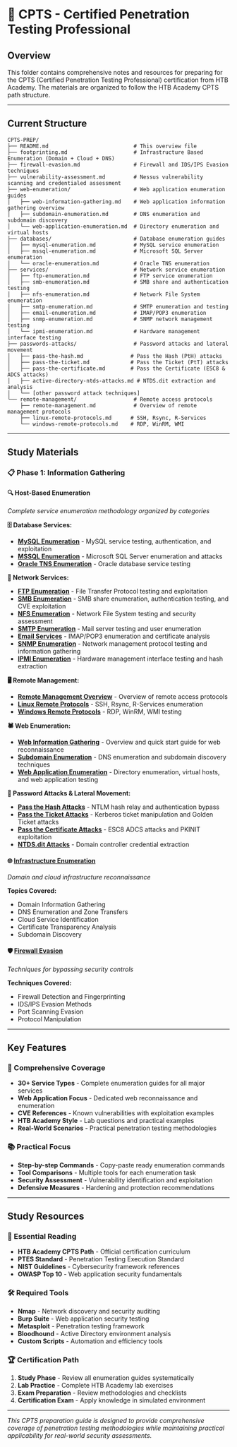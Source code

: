 # 🎯 CPTS - Certified Penetration Testing Professional

## **Overview**

This folder contains comprehensive notes and resources for preparing for the CPTS (Certified Penetration Testing Professional) certification from HTB Academy. The materials are organized to follow the HTB Academy CPTS path structure.

---

## **Current Structure**

```
CPTS-PREP/
├── README.md                           # This overview file
├── footprinting.md                     # Infrastructure Based Enumeration (Domain + Cloud + DNS)
├── firewall-evasion.md                 # Firewall and IDS/IPS Evasion techniques
├── vulnerability-assessment.md         # Nessus vulnerability scanning and credentialed assessment
├── web-enumeration/                    # Web application enumeration guides
│   ├── web-information-gathering.md    # Web application information gathering overview
│   ├── subdomain-enumeration.md        # DNS enumeration and subdomain discovery
│   └── web-application-enumeration.md  # Directory enumeration and virtual hosts
├── databases/                          # Database enumeration guides
│   ├── mysql-enumeration.md            # MySQL service enumeration
│   ├── mssql-enumeration.md            # Microsoft SQL Server enumeration
│   └── oracle-enumeration.md           # Oracle TNS enumeration
├── services/                           # Network service enumeration
│   ├── ftp-enumeration.md              # FTP service enumeration
│   ├── smb-enumeration.md              # SMB share and authentication testing
│   ├── nfs-enumeration.md              # Network File System enumeration
│   ├── smtp-enumeration.md             # SMTP enumeration and testing
│   ├── email-enumeration.md            # IMAP/POP3 enumeration
│   ├── snmp-enumeration.md             # SNMP network management testing
│   └── ipmi-enumeration.md             # Hardware management interface testing
├── passwords-attacks/                  # Password attacks and lateral movement
│   ├── pass-the-hash.md               # Pass the Hash (PtH) attacks
│   ├── pass-the-ticket.md             # Pass the Ticket (PtT) attacks
│   ├── pass-the-certificate.md        # Pass the Certificate (ESC8 & ADCS attacks)
│   ├── active-directory-ntds-attacks.md # NTDS.dit extraction and analysis
│   └── [other password attack techniques]
└── remote-management/                  # Remote access protocols
    ├── remote-management.md            # Overview of remote management protocols
    ├── linux-remote-protocols.md      # SSH, Rsync, R-Services
    └── windows-remote-protocols.md    # RDP, WinRM, WMI
```

---

## **Study Materials**

### **📋 Phase 1: Information Gathering**

#### **🔍 Host-Based Enumeration**
*Complete service enumeration methodology organized by categories*

**🗄️ Database Services:**
- **[MySQL Enumeration](./databases/mysql-enumeration.md)** - MySQL service testing, authentication, and exploitation
- **[MSSQL Enumeration](./databases/mssql-enumeration.md)** - Microsoft SQL Server enumeration and attacks
- **[Oracle TNS Enumeration](./databases/oracle-enumeration.md)** - Oracle database service testing

**📁 Network Services:**
- **[FTP Enumeration](./services/ftp-enumeration.md)** - File Transfer Protocol testing and exploitation
- **[SMB Enumeration](./services/smb-enumeration.md)** - SMB share enumeration, authentication testing, and CVE exploitation
- **[NFS Enumeration](./services/nfs-enumeration.md)** - Network File System testing and security assessment
- **[SMTP Enumeration](./services/smtp-enumeration.md)** - Mail server testing and user enumeration
- **[Email Services](./services/email-enumeration.md)** - IMAP/POP3 enumeration and certificate analysis
- **[SNMP Enumeration](./services/snmp-enumeration.md)** - Network management protocol testing and information gathering
- **[IPMI Enumeration](./services/ipmi-enumeration.md)** - Hardware management interface testing and hash extraction

**🖥️ Remote Management:**
- **[Remote Management Overview](./remote-management/remote-management.md)** - Overview of remote access protocols
- **[Linux Remote Protocols](./remote-management/linux-remote-protocols.md)** - SSH, Rsync, R-Services enumeration
- **[Windows Remote Protocols](./remote-management/windows-remote-protocols.md)** - RDP, WinRM, WMI testing

**🕷️ Web Enumeration:**
- **[Web Information Gathering](./web-enumeration/web-information-gathering.md)** - Overview and quick start guide for web reconnaissance
- **[Subdomain Enumeration](./web-enumeration/subdomain-enumeration.md)** - DNS enumeration and subdomain discovery techniques
- **[Web Application Enumeration](./web-enumeration/web-application-enumeration.md)** - Directory enumeration, virtual hosts, and web application testing

**🔐 Password Attacks & Lateral Movement:**
- **[Pass the Hash Attacks](./passwords-attacks/pass-the-hash.md)** - NTLM hash relay and authentication bypass
- **[Pass the Ticket Attacks](./passwords-attacks/pass-the-ticket.md)** - Kerberos ticket manipulation and Golden Ticket attacks
- **[Pass the Certificate Attacks](./passwords-attacks/pass-the-certificate.md)** - ESC8 ADCS attacks and PKINIT exploitation
- **[NTDS.dit Attacks](./passwords-attacks/active-directory-ntds-attacks.md)** - Domain controller credential extraction

#### **🌐 [Infrastructure Enumeration](./footprinting.md)**
*Domain and cloud infrastructure reconnaissance*

**Topics Covered:**
- Domain Information Gathering
- DNS Enumeration and Zone Transfers
- Cloud Service Identification
- Certificate Transparency Analysis
- Subdomain Discovery

#### **🛡️ [Firewall Evasion](./firewall-evasion.md)**
*Techniques for bypassing security controls*

**Techniques Covered:**
- Firewall Detection and Fingerprinting
- IDS/IPS Evasion Methods
- Port Scanning Evasion
- Protocol Manipulation

---

## **Key Features**

### **🎯 Comprehensive Coverage**
- **30+ Service Types** - Complete enumeration guides for all major services
- **Web Application Focus** - Dedicated web reconnaissance and enumeration
- **CVE References** - Known vulnerabilities with exploitation examples
- **HTB Academy Style** - Lab questions and practical examples
- **Real-World Scenarios** - Practical penetration testing methodologies

### **📚 Practical Focus**
- **Step-by-step Commands** - Copy-paste ready enumeration commands
- **Tool Comparisons** - Multiple tools for each enumeration task
- **Security Assessment** - Vulnerability identification and exploitation
- **Defensive Measures** - Hardening and protection recommendations

---

## **Study Resources**

### **📖 Essential Reading**
- **HTB Academy CPTS Path** - Official certification curriculum
- **PTES Standard** - Penetration Testing Execution Standard
- **NIST Guidelines** - Cybersecurity framework references
- **OWASP Top 10** - Web application security fundamentals

### **🛠️ Required Tools**
- **Nmap** - Network discovery and security auditing
- **Burp Suite** - Web application security testing
- **Metasploit** - Penetration testing framework
- **Bloodhound** - Active Directory environment analysis
- **Custom Scripts** - Automation and efficiency tools

### **🏆 Certification Path**
1. **Study Phase** - Review all enumeration guides systematically
2. **Lab Practice** - Complete HTB Academy lab exercises
3. **Exam Preparation** - Review methodologies and checklists
4. **Certification Exam** - Apply knowledge in simulated environment


---

*This CPTS preparation guide is designed to provide comprehensive coverage of penetration testing methodologies while maintaining practical applicability for real-world security assessments.*
